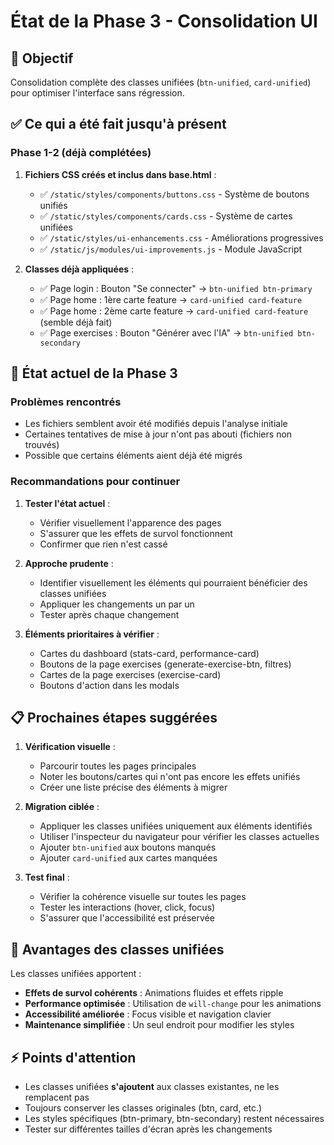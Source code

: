 # État de la Phase 3 - Consolidation UI

## 🎯 Objectif
Consolidation complète des classes unifiées (`btn-unified`, `card-unified`) pour optimiser l'interface sans régression.

## ✅ Ce qui a été fait jusqu'à présent

### Phase 1-2 (déjà complétées)
1. **Fichiers CSS créés et inclus dans base.html** :
   - ✅ `/static/styles/components/buttons.css` - Système de boutons unifiés
   - ✅ `/static/styles/components/cards.css` - Système de cartes unifiées  
   - ✅ `/static/styles/ui-enhancements.css` - Améliorations progressives
   - ✅ `/static/js/modules/ui-improvements.js` - Module JavaScript

2. **Classes déjà appliquées** :
   - ✅ Page login : Bouton "Se connecter" → `btn-unified btn-primary`
   - ✅ Page home : 1ère carte feature → `card-unified card-feature`
   - ✅ Page home : 2ème carte feature → `card-unified card-feature` (semble déjà fait)
   - ✅ Page exercises : Bouton "Générer avec l'IA" → `btn-unified btn-secondary`

## 🔄 État actuel de la Phase 3

### Problèmes rencontrés
- Les fichiers semblent avoir été modifiés depuis l'analyse initiale
- Certaines tentatives de mise à jour n'ont pas abouti (fichiers non trouvés)
- Possible que certains éléments aient déjà été migrés

### Recommandations pour continuer

1. **Tester l'état actuel** :
   - Vérifier visuellement l'apparence des pages
   - S'assurer que les effets de survol fonctionnent
   - Confirmer que rien n'est cassé

2. **Approche prudente** :
   - Identifier visuellement les éléments qui pourraient bénéficier des classes unifiées
   - Appliquer les changements un par un
   - Tester après chaque changement

3. **Éléments prioritaires à vérifier** :
   - Cartes du dashboard (stats-card, performance-card)
   - Boutons de la page exercises (generate-exercise-btn, filtres)
   - Cartes de la page exercises (exercise-card)
   - Boutons d'action dans les modals

## 📋 Prochaines étapes suggérées

1. **Vérification visuelle** :
   - Parcourir toutes les pages principales
   - Noter les boutons/cartes qui n'ont pas encore les effets unifiés
   - Créer une liste précise des éléments à migrer

2. **Migration ciblée** :
   - Appliquer les classes unifiées uniquement aux éléments identifiés
   - Utiliser l'inspecteur du navigateur pour vérifier les classes actuelles
   - Ajouter `btn-unified` aux boutons manqués
   - Ajouter `card-unified` aux cartes manquées

3. **Test final** :
   - Vérifier la cohérence visuelle sur toutes les pages
   - Tester les interactions (hover, click, focus)
   - S'assurer que l'accessibilité est préservée

## 🎨 Avantages des classes unifiées

Les classes unifiées apportent :
- **Effets de survol cohérents** : Animations fluides et effets ripple
- **Performance optimisée** : Utilisation de `will-change` pour les animations
- **Accessibilité améliorée** : Focus visible et navigation clavier
- **Maintenance simplifiée** : Un seul endroit pour modifier les styles

## ⚡ Points d'attention

- Les classes unifiées **s'ajoutent** aux classes existantes, ne les remplacent pas
- Toujours conserver les classes originales (btn, card, etc.)
- Les styles spécifiques (btn-primary, btn-secondary) restent nécessaires
- Tester sur différentes tailles d'écran après les changements 